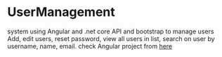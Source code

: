 # UserManagement
system using Angular and .net core API and bootstrap to manage users Add, edit users, reset password, view all users in list, search on user by username, name, email.
check Angular project from [here](https://github.com/muhammadnabil9263/user-manahgment)

